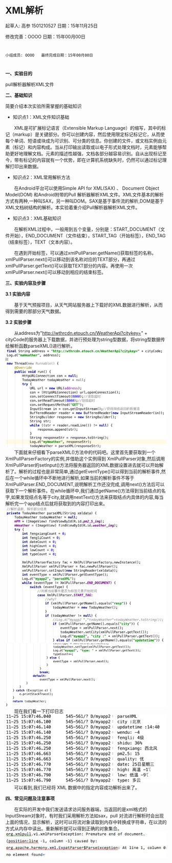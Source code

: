 # XML解析

起草人: 高参 1501210527   日期：15年11月25日

修改完善：OOOO   日期：15年00月00日
# 


    小组成员: OOOO   最终完成日期：15年00月00日
# 

**一、实验目的**

pull解析器解析XML文件

**二、基础知识**

简要介绍本次实验所需掌握的基础知识
   
* 知识点1：XML文件知识基础

&#160; &#160; &#160; &#160;XML是可扩展标记语言（Extensible Markup Language）的缩写，其中的标记（markup）是关键部分。你可以创建内容，然后使用限定标记标记它，从而使每个单词、短语或块成为可识别、可分类的信息。你创建的文件，或文档实例由元素（标记）和内容构成。当从打印输出读取或以电子形式处理文档时，元素能够帮助更好地理解文档。元素的描述性越强，文档各部分越容易识别。自从出现标记至今，带有标记的内容就有一个优势，即在计算机系统缺失时，仍然可以通过标记理解打印出来数据。

* 知识点2：XML常用解析方法

&#160; &#160; &#160; &#160;在Android平台可以使用Simple API for XML(SAX) 、 Document Object Model(DOM) 和Android附带的Pull 解析器解析XML文件。XML文件基本的解析方式有两种,一种叫SAX，另一种叫DOM。SAX是基于事件流的解析,DOM是基于XML文档树结构的解析。本实验着重介绍Pull解析器解析XML文件。

* 知识点3：XML基础知识

&#160; &#160; &#160; &#160;在解析XML过程中，一般用到五个变量，分别是：START_DOCUMENT（文件开始），END_DOCUMENT（文件结束），START_TAG（开始标签），END_TAG（结束标签），TEXT（文本内容）。

&#160; &#160; &#160; &#160;在遇到开始标签，可以通过xmlPullParser.getName()获取标签的名称。xmlPullParser.next()可以移动到该名称对应的TEXT部分，再通过xmlPullParser.getText()可以获取TEXT部分的内容。再使用一次xmlPullParser.next()可以移动到相应的结束标签。

**三、实验内容及步骤**

**3.1 实验内容**

&#160; &#160; &#160; &#160;基于天气预报项目，从天气网站服务器上下载好的XML数据进行解析，从而得到需要的那部分天气数据。

**3.2 实验步骤**

&#160; &#160; &#160; &#160;从address为"http://wthrcdn.etouch.cn/WeatherApi?citykey=" + cityCode的服务器上下载数据，并进行预处理为string型数据，将string型数据传给解析函数parseXML()进行解析。  
![](1.png)  
&#160; &#160; &#160; &#160;下面就来仔细看下parseXML()方法中的代码吧。这里首先要获取到一个XmlPullParserFactory的实例,并借助这个实例得到 XmlPullParser对象,然后调用XmlPullParser的setInput()方法将服务器返回的XML数据设置进去就可以开始解析了。解析的过程也是非常简单,通过getEventType()可以得到当前的解析事件,然后在一个while循环中不断地进行解析,如果当前的解析事件不等于XmlPullParser.END_DOCUMENT,说明解析工作还没完成,调用next()方法后可以获取下一个解析事件。在while循环中,我们通过getName()方法得到当前结点的名字,如果发现结点名等于city,就调用nextText()方法来获取结点内具体的内容,每当解析完一个app结点后就将获取到的内容打印出来。  
![](2.png)![](3.png)  
&#160; &#160; &#160; &#160;现在我们看一下打印日志  
![](4.png)  
&#160; &#160; &#160; &#160;可以看到,我们已经将 XML 数据中的指定内容成功解析出来了。

**四、常见问题及注意事项**

&#160; &#160; &#160; &#160;在实际的开发中我们发送请求访问服务器端，当返回的是xml格式的InputStream对象时，有时我们采用解析方法如sax，pull 对流进行解析时会出现上面的情况，显示解析，这时可以将流对象读取到内存中转换成字符串，在以流的方式从内存中读出。重新解析就可以得到正确的对象集合。  
![](DC45703D-D0F1-452E-911A-2D3E32DC0C57.png)


